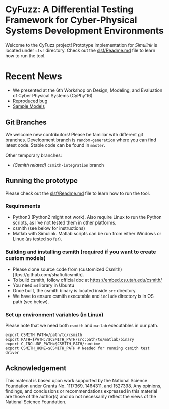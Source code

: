 # CyFuzz: A Differential Testing Framework for Cyber-Physical Systems Development Environments

Welcome to the CyFuzz project! Prototype implementation for *Simulink* is located under `slsf` 
directory. Check out the [slsf/Readme.md](slsf/Readme.md) file to learn how to 
run the tool.

# Recent News

 - We presented at the 6th Workshop on Design, Modeling, and Evaluation of Cyber Physical Systems (CyPhy'16)
 - [Reproduced bug](https://github.com/verivital/slsf_randgen/wiki/CyFuzz-Reproduced-Bug-in-Simulink)
 - [Sample Models](https://github.com/verivital/slsf_randgen/wiki/Sample-random-models-generated-by-CyFuzz) 

## Git Branches

We welcome new contributors! Please be familiar with different git branches. Development branch is `random-generation` where you can find latest code. Stable code can be found in `master`.

Other temporary branches:

 - *(Csmith related)*  `csmith-integration` branch

## Running the prototype

Please check out the [slsf/Readme.md](slsf/Readme.md) file to learn how to 
run the tool.

### Requirements

 - Python3 (Python2 might not work). Also require Linux to run the Python scripts, as I've not tested them in other platforms. 
 - csmith (see below for instructions)
 - Matlab with Simulink. Matlab scripts can be run from either Windows or Linux (as tested so far).

### Building and installing csmith (required if you want to create custom models)

 - Please clone source code from (customized Csmith)[ttps://github.com/shafiul/csmith].
 - To build csmith, follow official doc at https://embed.cs.utah.edu/csmith/
 - You need `m4` library in Ubuntu
 - Once built, the csmith binary is located inside `src` directory.
 - We have to ensure csmith executable and `include` directory is in OS path (see below). 

### Set up environment variables (in Linux)

Please note that we need both `csmith` and `matlab` executables in our path.

    export CSMITH_PATH=/path/to/csmith
    export PATH=$PATH:/$CSMITH_PATH/src:path/to/matlab/binary
    export C_INCLUDE_PATH=$CSMITH_PATH/runtime
    export CSMITH_HOME=$CSMITH_PATH # Needed for running csmith test driver

## Acknowledgement

This material is based upon work supported by the National Science Foundation under Grants No. 1117369, 1464311, and 1527398. Any opinions, findings, and conclusions or recommendations expressed in this material are those of the author(s) and do not necessarily reflect the views of the National Science Foundation.
